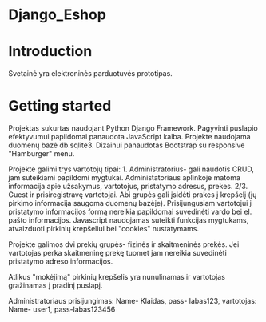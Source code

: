 # Django_Eshop
# Introduction

Svetainė yra elektroninės parduotuvės prototipas. 

# Getting started

Projektas sukurtas naudojant Python Django Framework. Pagyvinti puslapio efektyvumui papildomai panaudota JavaScript kalba. Projekte naudojama duomenų bazė db.sqlite3. Dizainui panaudotas Bootstrap su responsive "Hamburger" menu.

Projekte galimi trys vartotojų tipai:
    1. Administratorius- gali naudotis CRUD, jam suteikiami papildomi mygtukai. Administatoriaus aplinkoje matoma informacija apie užsakymus, vartotojus, pristatymo adresus, prekes. 
    2/3. Guest ir prisiregistravę vartotojai. Abi grupės gali įsidėti prakes į krepšelį (jų pirkimo informacija saugoma duomenų bazėje). Prisijungusiam vartotojui į pristatymo informacijos formą nereikia papildomai suvedinėti vardo bei el. pašto informacijos.
 Javascript naudojamas suteikti funkcijas mygtukams, atvaizduoti pirkinių krepšeliui bei "cookies" nustatymams.

Projekte galimos dvi prekių grupės- fizinės ir skaitmeninės prekės. Jei vartotojas perka skaitmeninę prekę tuomet jam nereikia suvedinėti pristatymo adreso informacijos.

Atlikus "mokėjimą" pirkinių krepšelis yra nunulinamas ir vartotojas gražinamas į pradinį puslapį.


Administratoriaus prisijungimas: Name- Klaidas, pass- labas123, vartotojas: Name- user1, pass-labas123456



